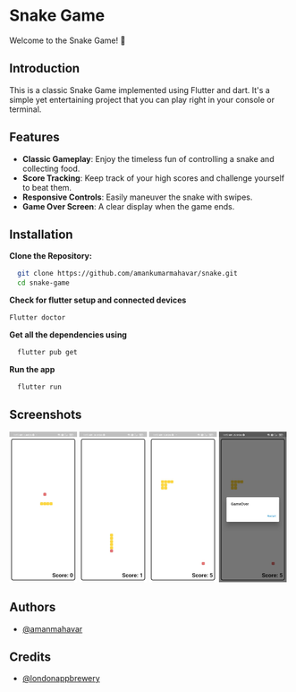 # Snake Game

Welcome to the Snake Game! 🐍

## Introduction

This is a classic Snake Game implemented using Flutter and dart. It's a simple yet entertaining project that you can play right in your console or terminal.




## Features


- **Classic Gameplay**: Enjoy the timeless fun of controlling a snake and collecting food.
- **Score Tracking**: Keep track of your high scores and challenge yourself to beat them.
- **Responsive Controls**: Easily maneuver the snake with swipes.
- **Game Over Screen**: A clear display when the game ends.

## Installation

**Clone the Repository:**

```bash
  git clone https://github.com/amankumarmahavar/snake.git
  cd snake-game
```
    
**Check for flutter setup and connected devices**
  ```bash
  Flutter doctor
```  

**Get all the dependencies using**
```bash
  flutter pub get
```

**Run the app**
```bash
  flutter run
```
## Screenshots
<img src="https://github.com/amankumarmahavar/snake/blob/main/ss/snake1.jpg" width="24%"/> <img src="https://github.com/amankumarmahavar/snake/blob/main/ss/snake2.jpg" width="24%"/> <img src="https://github.com/amankumarmahavar/snake/blob/main/ss/snake3.jpg" width="24%"/> <img src="https://github.com/amankumarmahavar/snake/blob/main/ss/snake4.jpg" width="24%"/>

## Authors

- [@amanmahavar](https://github.com/amankumarmahavar)


## Credits 

- [@londonappbrewery](https://github.com/londonappbreweryr)
